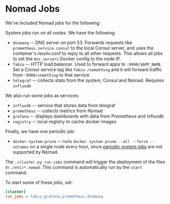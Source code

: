 # Nomad Jobs

We've included Nomad jobs for the following:

System jobs run on all nodes. We have the following:

* `dnsmasq` -- DNS server on port 53. Forwards requests like `prometheus.service.consul`
  to the local Consul server, and uses the container's resolv.conf to reply to
  all other requests. This allows all jobs to set the `dns_servers` Docker
  config to the node IP.
* `fabio` -- HTTP load balancer. Used to forward apps to `:9990/$APP_NAME`. Set
  a Consul service tag like `fabio-/something` and it will forward traffic from
  `:9990/something` to that service.
* `telegraf` -- collects stats from the system, Consul and Nomad. Requires `influxdb`

We also run some jobs as services:

* `influxdb` -- service that stores data from telegraf
* `prometheus` -- collects metrics from Nomad
* `grafana` -- displays dashboards with data from Prometheus and Influxdb
* `registry` -- local registry to cache docker images

Finally, we have one periodic job:

* `docker-system-prune` -- runs `docker system prune --all --force --volumes` on a single node every hour, since [periodic system jobs](https://github.com/hashicorp/nomad/issues/1944) are not supported by Nomad.

The `./cluster.py run-jobs` command will trigger the deployment of the files in
`./etc/*.nomad`. This command is automatically run by the `start` command.

To start some of these jobs, set:

```ini
[cluster]
run_jobs = fabio,grafana,prometheus,dnsmasq
```
